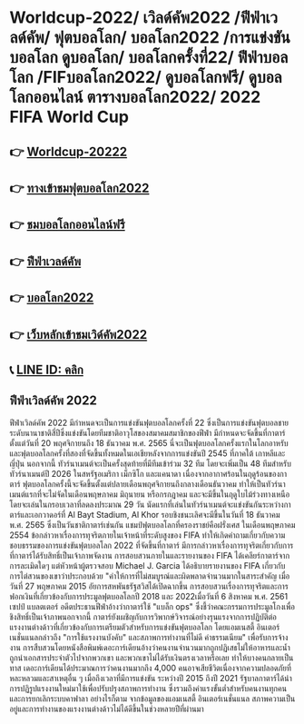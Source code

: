 # Worldcup-2022/ เวิลด์คัพ2022 /ฟีฟ่าเวลด์คัพ/ ฟุตบอลโลก/ บอลโลก2022 /การแข่งขันบอลโลก ดูบอลโลก/ บอลโลกครั้งที่22/ ฟีฟ่าบอลโลก /FIFบอลโลก2022/ ดูบอลโลกฟรี/ ดูบอลโลกออนไลน์ ตารางบอลโลก2022/  2022 FIFA World Cup 

## 👉 [Worldcup-20222](https://ambking.io)
## 👉 [ทางเข้าชมฟุตบอลโลก2022](https://ambking.io)
## 👉 [ชมบอลโลกออนไลน์ฟรี](https://ambking.io)
## 👉 [ฟีฟ่าเวลด์คัพ](https://ambking.io)
## 👉 [บอลโลก2022](https://ambking.io)
## 👉 [เว็บหลักเข้าชมเวิด์คัพ2022](https://ambking.io)
## 📞 [LINE ID: คลิก](https://ambking.io)

## ฟีฟ่าเวิลด์คัพ 2022
ฟีฟ่าเวิลด์คัพ 2022 มีกำหนดจะเป็นการแข่งขันฟุตบอลโลกครั้งที่ 22 ซึ่งเป็นการแข่งขันฟุตบอลชายระดับนานาชาติสี่ปีซึ่งแข่งขันโดยทีมชาติอาวุโสของสมาคมสมาชิกของฟีฟ่า มีกำหนดจะจัดขึ้นที่กาตาร์ตั้งแต่วันที่ 20 พฤศจิกายนถึง 18 ธันวาคม พ.ศ. 2565 นี่จะเป็นฟุตบอลโลกครั้งแรกในโลกอาหรับ  และฟุตบอลโลกครั้งที่สองที่จัดขึ้นทั้งหมดในเอเชียหลังจากการแข่งขันปี 2545 ที่ภาคใต้ เกาหลีและญี่ปุ่น นอกจากนี้ ทัวร์นาเมนต์จะเป็นครั้งสุดท้ายที่มีทีมเข้าร่วม 32 ทีม โดยจะเพิ่มเป็น 48 ทีมสำหรับทัวร์นาเมนต์ปี 2026 ในสหรัฐอเมริกา เม็กซิโก และแคนาดา เนื่องจากอากาศร้อนในฤดูร้อนของกาตาร์ ฟุตบอลโลกครั้งนี้จะจัดขึ้นตั้งแต่ปลายเดือนพฤศจิกายนถึงกลางเดือนธันวาคม ทำให้เป็นทัวร์นาเมนต์แรกที่จะไม่จัดในเดือนพฤษภาคม มิถุนายน หรือกรกฎาคม และจะมีขึ้นในฤดูใบไม้ร่วงทางเหนือ โดยจะเล่นในกรอบเวลาที่ลดลงประมาณ 29 วัน  นัดแรกที่เล่นในทัวร์นาเมนต์จะแข่งขันกันระหว่างกาตาร์และเอกวาดอร์ที่ Al Bayt Stadium, Al Khor รอบชิงชนะเลิศจะมีขึ้นในวันที่ 18 ธันวาคม พ.ศ. 2565 ซึ่งเป็นวันชาติกาตาร์เช่นกัน แชมป์ฟุตบอลโลกที่ครองราชย์คือฝรั่งเศส ในเดือนพฤษภาคม 2554 ข้อกล่าวหาเรื่องการทุจริตภายในเจ้าหน้าที่ระดับสูงของ FIFA ทำให้เกิดคำถามเกี่ยวกับความชอบธรรมของการแข่งขันฟุตบอลโลก 2022 ที่จัดขึ้นที่กาตาร์ มีการกล่าวหาเรื่องการทุจริตเกี่ยวกับการที่กาตาร์ได้รับสิทธิ์เป็นเจ้าภาพจัดงาน การสอบสวนภายในและรายงานของ FIFA ได้เคลียร์กาตาร์จากการละเมิดใดๆ แต่หัวหน้าผู้ตรวจสอบ Michael J. Garcia ได้อธิบายรายงานของ FIFA เกี่ยวกับการไต่สวนของเขาว่าประกอบด้วย "คำให้การที่ไม่สมบูรณ์และผิดพลาดจำนวนมากในสาระสำคัญ เมื่อวันที่ 27 พฤษภาคม 2015 อัยการสหพันธรัฐสวิสได้เปิดฉากขึ้น การสอบสวนเรื่องการทุจริตและการฟอกเงินที่เกี่ยวข้องกับการประมูลฟุตบอลโลกปี 2018 และ 2022เมื่อวันที่ 6 สิงหาคม พ.ศ. 2561 เซปป์ แบลตเตอร์ อดีตประธานฟีฟ่าอ้างว่ากาตาร์ใช้ "แบล็ก ops" ซึ่งชี้ว่าคณะกรรมการประมูลโกงเพื่อชิงสิทธิ์เป็นเจ้าภาพนอกจากนี้ กาตาร์ยังเผชิญกับการวิพากษ์วิจารณ์อย่างรุนแรงจากการปฏิบัติต่อแรงงานต่างด้าวที่เกี่ยวข้องกับการเตรียมตัวสำหรับการแข่งขันฟุตบอลโลก โดยแอมเนสตี้ อินเตอร์เนชั่นแนลกล่าวถึง "การใช้แรงงานบังคับ" และสภาพการทำงานที่ไม่ดี ค่าธรรมเนียม" เพื่อรับการจ้างงาน การสืบสวนโดยหนังสือพิมพ์เดอะการ์เดียนอ้างว่าคนงานจำนวนมากถูกปฏิเสธไม่ให้อาหารและน้ำ ถูกนำเอกสารประจำตัวไปจากพวกเขา และพวกเขาไม่ได้รับเงินตรงเวลาหรือเลย ทำให้บางคนกลายเป็นทาส เดอะการ์เดียนได้ประมาณการว่าคนงานมากถึง 4,000 คนอาจเสียชีวิตเนื่องจากความปลอดภัยที่หละหลวมและสาเหตุอื่น ๆ เมื่อถึงเวลาที่มีการแข่งขัน ระหว่างปี 2015 ถึงปี 2021 รัฐบาลกาตาร์ได้นำการปฏิรูปแรงงานใหม่มาใช้เพื่อปรับปรุงสภาพการทำงาน ซึ่งรวมถึงค่าแรงขั้นต่ำสำหรับคนงานทุกคนและการยกเลิกระบบคาฟาลา อย่างไรก็ตาม จากข้อมูลของแอมเนสตี้ อินเตอร์เนชั่นแนล สภาพความเป็นอยู่และการทำงานของแรงงานต่างด้าวไม่ได้ดีขึ้นในช่วงหลายปีที่ผ่านมา
 
 







